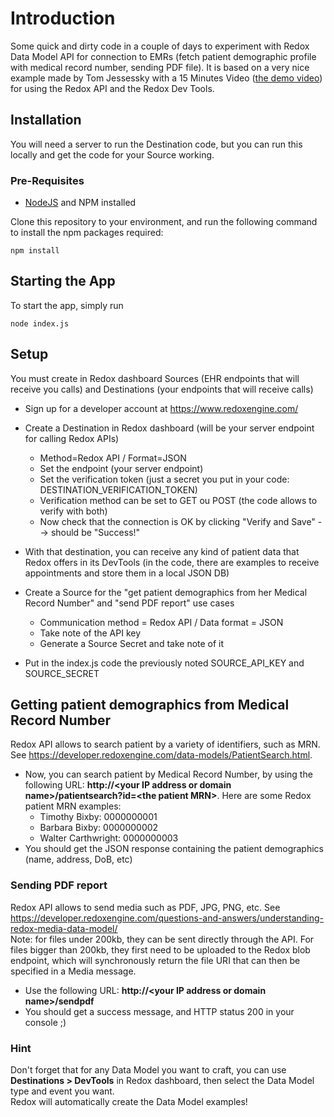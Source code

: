 # Introduction

Some quick and dirty code in a couple of days to experiment with Redox Data Model API for connection to EMRs (fetch patient demographic profile with medical record number, sending PDF file).
It is based on a very nice example made by Tom Jessessky with a 15 Minutes Video ([the demo video](https://www.youtube.com/watch?v=4_CURkT_fCo)) for using the Redox API and the Redox Dev Tools. 

## Installation
You will need a server to run the Destination code, but you can run this locally and get the code for your Source working. 

### Pre-Requisites
- [NodeJS](https://nodejs.org) and NPM installed

Clone this repository to your environment, and run the following command to install the npm packages required:
```
npm install
```

## Starting the App
To start the app, simply run
```
node index.js
```  

## Setup

You must create in Redox dashboard Sources (EHR endpoints that will receive you calls) and Destinations (your endpoints that will receive calls)

- Sign up for a developer account at https://www.redoxengine.com/
- Create a Destination in Redox dashboard (will be your server endpoint for calling Redox APIs)
  - Method=Redox API / Format=JSON
  - Set the endpoint (your server endpoint) 
  - Set the verification token (just a secret you put in your code: DESTINATION_VERIFICATION_TOKEN)
  - Verification method can be set to GET ou POST (the code allows to verify with both) 
  - Now check that the connection is OK by clicking "Verify and Save" --> should be "Success!"
- With that destination, you can receive any kind of patient data that Redox offers in its DevTools (in the code, there are examples to receive appointments and store them in a local JSON DB)

- Create a Source for the "get patient demographics from her Medical Record Number" and "send PDF report" use cases
  - Communication method = Redox API / Data format = JSON
  - Take note of the API key
  - Generate a Source Secret and take note of it

- Put in the index.js code the previously noted SOURCE_API_KEY and SOURCE_SECRET

## Getting patient demographics from Medical Record Number
Redox API allows to search patient by a variety of identifiers, such as MRN. See https://developer.redoxengine.com/data-models/PatientSearch.html.  

- Now, you can search patient by Medical Record Number, by using the following URL: **http://&lt;your IP address or domain name&gt;/patientsearch?id=&lt;the patient MRN&gt;**.  Here are some Redox patient MRN examples:
  - Timothy Bixby: 0000000001
  - Barbara Bixby: 0000000002
  - Walter Carthwright: 0000000003
- You should get the JSON response containing the patient demographics (name, address, DoB, etc)

### Sending PDF report
Redox API allows to send media such as PDF, JPG, PNG, etc. See https://developer.redoxengine.com/questions-and-answers/understanding-redox-media-data-model/  
Note: for files under 200kb, they can be sent directly through the API. For files bigger than 200kb, they first need to be uploaded to the Redox blob endpoint, which will synchronously return the file URI that can then be specified in a Media message.

- Use the following URL: **http://&lt;your IP address or domain name&gt;/sendpdf**
- You should get a success message, and HTTP status 200 in your console ;)

### Hint
Don't forget that for any Data Model you want to craft, you can use **Destinations > DevTools** in Redox dashboard, then select the Data Model type and event you want.  
Redox will automatically create the Data Model examples!
